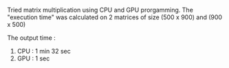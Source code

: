 Tried matrix multiplication using CPU and GPU prorgamming.
The "execution time" was calculated on 2 matrices of size (500 x 900) and (900 x 500)

The output time : 
1) CPU : 1 min 32 sec
2) GPU : 1 sec
